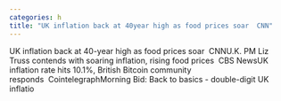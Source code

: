 ```yaml
---
categories: h
title: "UK inflation back at 40year high as food prices soar  CNN"
---
```

UK inflation back at 40-year high as food prices soar&nbsp;&nbsp;CNNU.K. PM Liz Truss contends with soaring inflation, rising food prices&nbsp;&nbsp;CBS NewsUK inflation rate hits 10.1%, British Bitcoin community responds&nbsp;&nbsp;CointelegraphMorning Bid: Back to basics - double-digit UK inflatio
